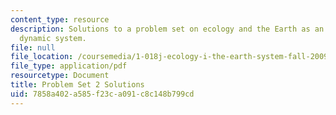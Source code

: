 ```yaml
---
content_type: resource
description: Solutions to a problem set on ecology and the Earth as an integrated
  dynamic system.
file: null
file_location: /coursemedia/1-018j-ecology-i-the-earth-system-fall-2009/7858a402a585f23ca091c8c148b799cd_MIT1_018JF09_hw2_ans.pdf
file_type: application/pdf
resourcetype: Document
title: Problem Set 2 Solutions
uid: 7858a402-a585-f23c-a091-c8c148b799cd
---
```

